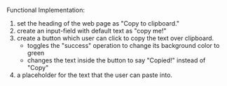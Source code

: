 
Functional Implementation:
1. set the heading of the web page as "Copy to clipboard."
2. create an input-field with default text as "copy me!"
3. create a button which user can click to copy the text over clipboard.
   - toggles the "success" operation to change its background color to green
   - changes the text inside the button to say "Copied!" instead of "Copy"
4. a placeholder for the text that the user can paste into.
